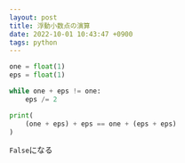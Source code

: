 ```yaml
---
layout: post
title: 浮動小数点の演算
date: 2022-10-01 10:43:47 +0900
tags: python
---
```


``` python
one = float(1)
eps = float(1)

while one + eps != one:
    eps /= 2

print(
    (one + eps) + eps == one + (eps + eps)
)
```
`False`になる
